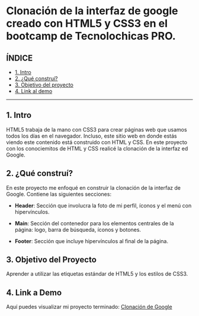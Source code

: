 # Clonación de la interfaz de google creado con HTML5 y CSS3 en el bootcamp de Tecnolochicas PRO.
## **ÍNDICE**
* [1. Intro](#)
* [2. ¿Qué construí?](#)
* [3. Objetivo del proyecto](#)
* [4. Link al demo](#)
****
## 1. Intro 

HTML5 trabaja de la mano con CSS3 para crear páginas web que usamos todos los días en el navegador. Incluso, este sitio web en donde estás viendo este contenido está construido con HTML y CSS. En este proyecto con los conociemitos de HTML y CSS realicé la clonación de la interfaz ed Google.

## 2. ¿Qué construí?

En este proyecto me enfoqué en construir la clonación de la interfaz de Google. Contiene las siguientes secciones:

* **Header**: Sección que involucra la foto de mi perfil, íconos y el menú con hipervínculos.

* **Main**: Sección del contenedor para los elementos centrales de la página: logo, barra de búsqueda, íconos y botones.

* **Footer**: Sección que incluye hipervínculos al final de la página.

## 3. Objetivo del Proyecto
Aprender a utilizar las etiquetas estándar de HTML5 y los estilos de CSS3.

## 4. Link a Demo
Aquí puedes visualizar mi proyecto terminado: [Clonación de Google](#)

